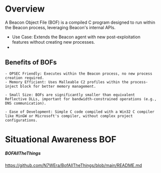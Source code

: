 
# Overview
A Beacon Object File (BOF) is a compiled C program designed to run within the Beacon process, leveraging Beacon's internal APIs.
- Use Case: Extends the Beacon agent with new post-exploitation features without creating new processes.
- 
## Benefits of BOFs

    - OPSEC Friendly: Executes within the Beacon process, no new process creation required.
    - Memory Efficient: Uses Malleable C2 profiles within the process-inject block for better memory management.

    - Small Size: BOFs are significantly smaller than equivalent Reflective DLLs, important for bandwidth-constrained operations (e.g., DNS communication).

    - Ease of Development: Simple C code compiled with a Win32 C compiler like MinGW or Microsoft's compiler, without complex project configurations.


# Situational Awareness BOF





##### **BOFAllTheThings**
https://github.com/N7WEra/BofAllTheThings/blob/main/README.md
